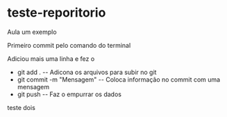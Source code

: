 # teste-reporitorio
Aula um exemplo


Primeiro commit pelo comando do terminal


Adiciou mais uma linha e fez o 
- git add . -- Adicona os arquivos para subir no git
- git commit -m "Mensagem" -- Coloca informação no commit com uma mensagem
- git push -- Faz o empurrar os dados


teste dois
